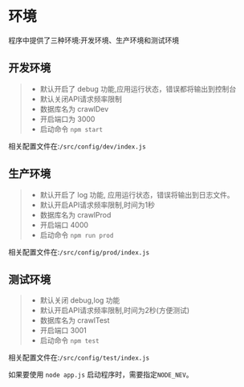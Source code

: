 # 环境

程序中提供了三种环境:开发环境、生产环境和测试环境

## 开发环境
>* 默认开启了 debug 功能,应用运行状态，错误都将输出到控制台
>* 默认关闭API请求频率限制
>* 数据库名为 crawlDev
>* 开启端口为 3000
>* 启动命令  `npm start`

相关配置文件在:`/src/config/dev/index.js`

## 生产环境
>* 默认开启了 log 功能, 应用运行状态，错误将输出到日志文件。
>* 默认开启API请求频率限制,时间为1秒
>* 数据库名为 crawlProd
>* 开启端口 4000
>* 启动命令 `npm run prod`

相关配置文件在:`/src/config/prod/index.js`

## 测试环境
>* 默认关闭 debug,log 功能
>* 默认开启API请求频率限制,时间为2秒(方便测试)
>* 数据库名为 crawlTest
>* 开启端口 3001
>* 启动命令 `npm test`

相关配置文件在:`/src/config/test/index.js`

如果要使用 `node app.js` 启动程序时，需要指定`NODE_NEV`。
